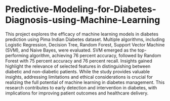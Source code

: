 # Predictive-Modeling-for-Diabetes-Diagnosis-using-Machine-Learning

This project explores the efficacy of machine learning models in diabetes prediction using Pima Indian Diabetes dataset. Multiple algorithms, including Logistic Regression, Decision Tree, Random Forest, Support Vector Machine (SVM), and Naive Bayes, were evaluated. SVM emerged as the top-performing algorithm, achieving 76 percent accuracy, followed by Random Forest with 75 percent accuracy and 76 percent recall. Insights gained highlight the relevance of selected features in distinguishing between diabetic and non-diabetic patients. While the study provides valuable insights, addressing limitations and ethical considerations is crucial for realizing the full potential of machine learning in diabetes management. This research contributes to early detection and intervention in diabetes, with implications for improving patient outcomes and healthcare delivery.
